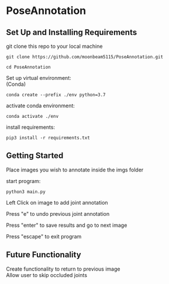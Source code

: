 # PoseAnnotation

## Set Up and Installing Requirements
git clone this repo to your local machine

```
git clone https://github.com/moonbeam5115/PoseAnnotation.git
```

```
cd PoseAnnotation
```

Set up virtual environment:  
(Conda)  
```
conda create --prefix ./env python=3.7
```

activate conda environment:  
```
conda activate ./env
```

install requirements: 
```
pip3 install -r requirements.txt
```

## Getting Started
Place images you wish to annotate inside the imgs folder

start program:  
```
python3 main.py
```

Left Click on image to add joint annotation

Press "e" to undo previous joint annotation

Press "enter" to save results and go to next image

Press "escape" to exit program

## Future Functionality

Create functionality to return to previous image  
Allow user to skip occluded joints
